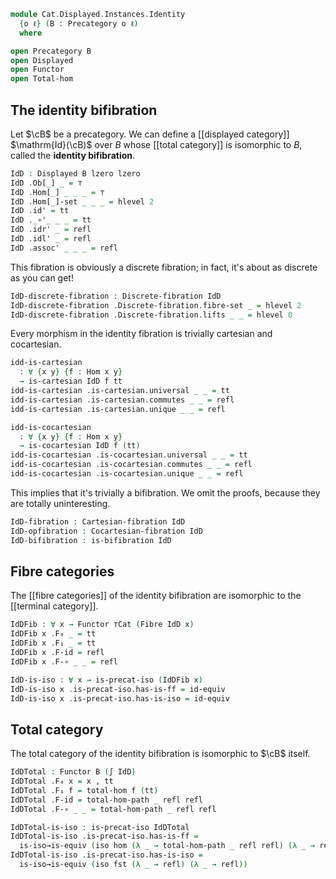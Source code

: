 <!--
```agda
open import Cat.Displayed.Cartesian.Discrete
open import Cat.Instances.Shape.Terminal
open import Cat.Displayed.Bifibration
open import Cat.Displayed.Cocartesian
open import Cat.Displayed.Cartesian
open import Cat.Functor.Equivalence
open import Cat.Displayed.Fibre
open import Cat.Displayed.Total
open import Cat.Displayed.Base
open import Cat.Prelude
```
-->

```agda
module Cat.Displayed.Instances.Identity
  {o ℓ} (B : Precategory o ℓ)
  where

open Precategory B
open Displayed
open Functor
open Total-hom
```

## The identity bifibration

Let $\cB$ be a precategory. We can define a [[displayed category]]
$\mathrm{Id}(\cB)$ over $B$ whose [[total category]] is isomorphic to
$B$, called the **identity bifibration**.

```agda
IdD : Displayed B lzero lzero
IdD .Ob[_] _ = ⊤
IdD .Hom[_] _ _ _ = ⊤
IdD .Hom[_]-set _ _ _ = hlevel 2
IdD .id' = tt
IdD ._∘'_ _ _ = tt
IdD .idr' _ = refl
IdD .idl' _ = refl
IdD .assoc' _ _ _ = refl
```

This fibration is obviously a discrete fibration; in fact, it's about as
discrete as you can get!

```agda
IdD-discrete-fibration : Discrete-fibration IdD
IdD-discrete-fibration .Discrete-fibration.fibre-set _ = hlevel 2
IdD-discrete-fibration .Discrete-fibration.lifts _ _ = hlevel 0
```

Every morphism in the identity fibration is trivially cartesian and
cocartesian.

```agda
idd-is-cartesian
  : ∀ {x y} {f : Hom x y}
  → is-cartesian IdD f tt
idd-is-cartesian .is-cartesian.universal _ _ = tt
idd-is-cartesian .is-cartesian.commutes _ _ = refl
idd-is-cartesian .is-cartesian.unique _ _ = refl

idd-is-cocartesian
  : ∀ {x y} {f : Hom x y}
  → is-cocartesian IdD f (tt)
idd-is-cocartesian .is-cocartesian.universal _ _ = tt
idd-is-cocartesian .is-cocartesian.commutes _ _ = refl
idd-is-cocartesian .is-cocartesian.unique _ _ = refl
```

This implies that it's trivially a bifibration. We omit the proofs, because they
are totally uninteresting.

```agda
IdD-fibration : Cartesian-fibration IdD
IdD-opfibration : Cocartesian-fibration IdD
IdD-bifibration : is-bifibration IdD
```
<!--
```agda
IdD-fibration .Cartesian-fibration.cart-lift f y' .Cartesian-lift.x' = tt
IdD-fibration .Cartesian-fibration.cart-lift f y' .Cartesian-lift.lifting = tt
IdD-fibration .Cartesian-fibration.cart-lift f y' .Cartesian-lift.cartesian =
  idd-is-cartesian

IdD-opfibration .Cocartesian-fibration.has-lift f x' .Cocartesian-lift.y' = tt
IdD-opfibration .Cocartesian-fibration.has-lift f x' .Cocartesian-lift.lifting = tt
IdD-opfibration .Cocartesian-fibration.has-lift f x' .Cocartesian-lift.cocartesian =
  idd-is-cocartesian

IdD-bifibration .is-bifibration.fibration = IdD-fibration
IdD-bifibration .is-bifibration.opfibration = IdD-opfibration
```
-->

## Fibre categories

The [[fibre categories]] of the identity bifibration are isomorphic to
the [[terminal category]].

```agda
IdDFib : ∀ x → Functor ⊤Cat (Fibre IdD x)
IdDFib x .F₀ _ = tt
IdDFib x .F₁ _ = tt
IdDFib x .F-id = refl
IdDFib x .F-∘ _ _ = refl

IdD-is-iso : ∀ x → is-precat-iso (IdDFib x)
IdD-is-iso x .is-precat-iso.has-is-ff = id-equiv
IdD-is-iso x .is-precat-iso.has-is-iso = id-equiv
```

## Total category

The total category of the identity bifibration is isomorphic to $\cB$
itself.

```agda
IdDTotal : Functor B (∫ IdD)
IdDTotal .F₀ x = x , tt
IdDTotal .F₁ f = total-hom f (tt)
IdDTotal .F-id = total-hom-path _ refl refl
IdDTotal .F-∘ _ _ = total-hom-path _ refl refl

IdDTotal-is-iso : is-precat-iso IdDTotal
IdDTotal-is-iso .is-precat-iso.has-is-ff =
  is-iso→is-equiv (iso hom (λ _ → total-hom-path _ refl refl) (λ _ → refl))
IdDTotal-is-iso .is-precat-iso.has-is-iso =
  is-iso→is-equiv (iso fst (λ _ → refl) (λ _ → refl))
```

<!--
  [TODO: Reed M, 19/04/2023] Show that this is a left/right unit to composition
  of displayed categories once we have equivalence/isomorphism of displayed categories.
-->
